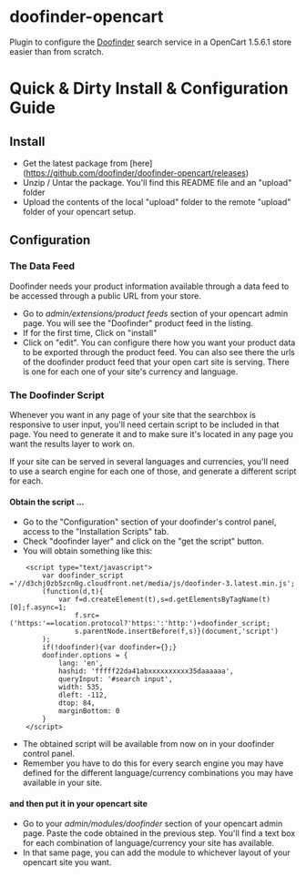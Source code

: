 doofinder-opencart
==================

Plugin to configure the [Doofinder](http://www.doofinder.com) search service in a OpenCart 1.5.6.1 store easier than from scratch.

# Quick & Dirty Install & Configuration Guide

## Install

 * Get the latest package from [here] (https://github.com/doofinder/doofinder-opencart/releases)
 * Unzip / Untar the package. You'll find this README file and an "upload" folder
 * Upload the contents of the local "upload" folder to the remote "upload" folder of your opencart setup.
 
## Configuration

### The Data Feed

 Doofinder needs your product information available through a data feed to be accessed through a public URL from your store.
 
 * Go to _admin/extensions/product feeds_ section of your opencart admin page. You will see the "Doofinder" product feed in the listing.
 * If for the first time, Click on "install"
 * Click on "edit". You can configure there how you want your product data to be exported through the product feed. You can also see there the urls of the doofinder product feed that your open cart site is serving. There is one for each one of your site's currency and language.
 
 
### The Doofinder Script

 Whenever you want in any page of your site that the searchbox is responsive to user input, you'll need certain script to be included in that page. You need to generate it and to make sure it's located in any page you want the results layer to work on. 
 
 If your site can be served in several languages and currencies, you'll need to use a search engine for each one of those, and generate a different script for each.
 
#### Obtain the script ...

 * Go to the "Configuration" section of your doofinder's control panel, access to the "Installation Scripts" tab.
 * Check "doofinder layer" and click on the "get the script" button.
 * You will obtain something like this:
```
    <script type="text/javascript">
        var doofinder_script ='//d3chj0zb5zcn0g.cloudfront.net/media/js/doofinder-3.latest.min.js';
        (function(d,t){
            var f=d.createElement(t),s=d.getElementsByTagName(t)[0];f.async=1;
                f.src=('https:'==location.protocol?'https:':'http:')+doofinder_script;
                s.parentNode.insertBefore(f,s)}(document,'script')
        );
        if(!doofinder){var doofinder={};}
        doofinder.options = {
            lang: 'en',
            hashid: 'fffff22da41abxxxxxxxxxx35daaaaaa',
            queryInput: '#search input',
            width: 535,
            dleft: -112,
            dtop: 84,
            marginBottom: 0
        }
    </script>
```
 * The obtained script will be available from now on in your doofinder control panel.
 * Remember you have to do this for every search engine you may have defined for the different language/currency combinations you may have available in your site.
 
#### and then put it in your opencart site

 * Go to your _admin/modules/doofinder_ section of your opencart admin page. Paste the code obtained in the previous step. You'll find a text box for each combination of language/currency your site has available. 
 * In that same page, you can add the module to whichever layout of your opencart site you want.
 


 



